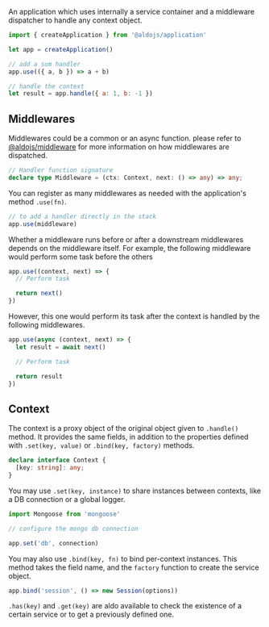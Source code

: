 
An application which uses internally a service container and a middleware dispatcher to handle any context object.

```js
import { createApplication } from '@aldojs/application'

let app = createApplication()

// add a sum handler
app.use(({ a, b }) => a + b)

// handle the context
let result = app.handle({ a: 1, b: -1 })
```

## Middlewares

Middlewares could be a common or an async function. please refer to [@aldojs/middleware](https://www.npmjs.org/package/@aldojs/middleware) for more information on how middlewares are dispatched.

```ts
// Handler function signature
declare type Middleware = (ctx: Context, next: () => any) => any;
```

You can register as many middlewares as needed with the application's method `.use(fn)`.

```js
// to add a handler directly in the stack
app.use(middleware)
```

Whether a middleware runs before or after a downstream middlewares depends on the middleware itself.
For example, the following middleware would perform some task before the others

```js
app.use((context, next) => {
  // Perform task

  return next()
})
```

However, this one would perform its task after the context is handled by the following middlewares.

```js
app.use(async (context, next) => {
  let result = await next()

  // Perform task

  return result
})
```

## Context

The context is a proxy object of the original object given to `.handle()` method.
It provides the same fields, in addition to the properties defined with `.set(key, value)` or `.bind(key, factory)` methods.

```ts
declare interface Context {
  [key: string]: any;
}
```

You may use `.set(key, instance)` to share instances between contexts, like a DB connection or a global logger.

```js
import Mongoose from 'mongoose'

// configure the mongo db connection

app.set('db', connection)
```

You may also use `.bind(key, fn)` to bind per-context instances.
This method takes the field name, and the `factory` function to create the service object.

```js
app.bind('session', () => new Session(options))
```

`.has(key)` and `.get(key)` are aldo available to check the existence of a certain service or to get a previously defined one.
